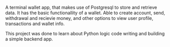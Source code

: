 A terminal wallet app, that makes use of Postgresql to store and retrieve data.
It has the basic functionallity of a wallet.
Able to create account, send, withdrawal and recievie money, and other options to view user profile, transactions and wallet info.

This project was done to learn about Python logic code writing and building a simple backend app.
